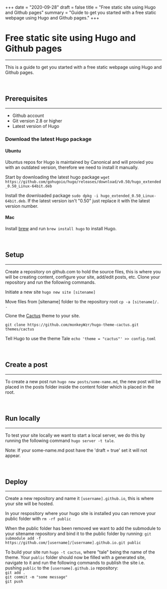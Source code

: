 +++
date = "2020-09-28"
draft = false
title = "Free static site using Hugo and Github pages"
summary = "Guide to get you started with a free static webpage using Hugo and Github pages."
+++
# Free static site using Hugo and Github pages
------
This is a guide to get you started with a free static webpage using Hugo and Github pages. 
<br />
<br />
<br />
## Prerequisites
------
* Github account
* Git version 2.8 or higher
* Latest version of Hugo

### Download the latest Hugo package
#### Ubuntu
Ubuntus repos for Hugo is maintained by Canonical and will provied you with an outdated version, therefore we need to install it manually.

Start by downloading the latest hugo package `wget https://github.com/gohugoio/hugo/releases/download/v0.50/hugo_extended_0.50_Linux-64bit.deb`
 
Install the downloaded package `sudo dpkg -i hugo_extended_0.50_Linux-64bit.deb`. If the latest version isn't "0.50" just replace it with the latest version number.

#### Mac
Install [brew](https://brew.sh/) and run `brew install hugo` to install Hugo.
<br />
<br />
<br />
## Setup
------
Create a repository on github.com to hold the source files, this is where you will be creating content, configure your site, add/edit posts, etc. Clone your repository and run the following commands.

Initiate a new site `hugo new site [sitename]`

Move files from [sitename] folder to the repository root `cp -a [sitename]/. .`

Clone the [Cactus](https://github.com/monkeyWzr/hugo-theme-cactus) theme to your site.

`git clone https://github.com/monkeyWzr/hugo-theme-cactus.git themes/cactus`

Tell Hugo to use the theme Tale `echo 'theme = "cactus"' >> config.toml`
<br />
<br />
<br />
## Create a post
------
To create a new post run `hugo new posts/some-name.md`, the new post will be placed in the posts folder inside the content folder which is placed in the root.
<br />
<br />
<br />
## Run locally
------
To test your site locally we want to start a local server, we do this by running the following command `hugo server -t tale`.

 Note: If your some-name.md post have the 'draft = true' set it will not appear.
<br />
<br />
<br />
## Deploy
------
Create a new repository and name it `[username].github.io`, this is where your site will be hosted. 

In your respository where your hugo site is installed you can remove your public folder with `rm -rf public`

When the public folder has been removed we want to add the submodule to your sitename repository and bind it to the public folder by running:
`git submodule add -f https://github.com/[username]/[username].github.io.git public`

To build your site run `hugo -t cactus`, where "tale" being the name of the theme. Your `public` folder should now be filled with a generated site, navigate to it and run the following commands to publish the site i.e. pushing `public` to the `[username].github.io` repository: <br />
`git add .` <br />
`git commit -m "some message"` <br />
`git push`
<br />
<br />
<br />